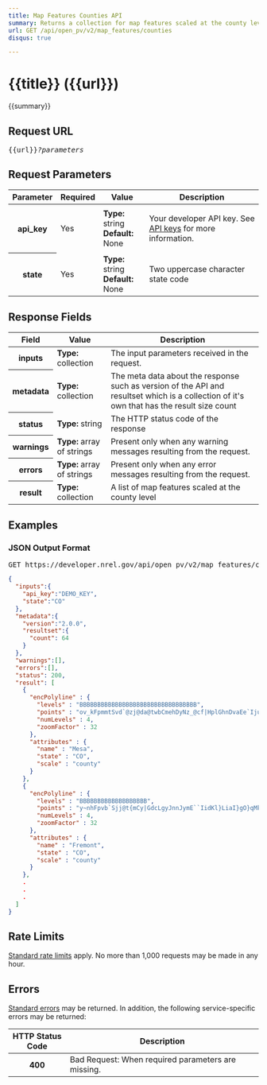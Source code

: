 ```yaml
---
title: Map Features Counties API
summary: Returns a collection for map features scaled at the county level.
url: GET /api/open_pv/v2/map_features/counties
disqus: true

---
```


# {{title}} <span class="url">({{url}})</span>
{{summary}}

<ul id="toc"></ul>

## Request URL

<pre>{{url}}<em>?parameters</em></pre>

## Request Parameters

<table border="0" cellpadding="0" cellspacing="0" class="doc-parameters">
  <thead>
		<tr>
			<th class="doc-parameters-name" scope="col">Parameter</th>
			<th class="doc-parameters-required" scope="col">Required</th>
			<th class="doc-parameters-value" scope="col">Value</th>
			<th class="doc-parameters-description" scope="col">Description</th>
		</tr>
	</thead>
	<tbody>
		<tr>
			<th class="doc-parameter-name" scope="row">api_key</th>
			<td class="doc-parameter-required">Yes</td>
			<td class="doc-parameter-value">
			  <div class="doc-parameter-value-field"><strong>Type:</strong> string</div>
			  <div class="doc-parameter-value-field"><strong>Default:</strong> None</div>
			</td>
			<td class="doc-parameter-description">
			  <p>Your developer API key. See <a href="/doc/api-key">API keys</a> for more information.</p>
			</td>
		</tr>
		<tr>
      <th class="doc-parameter-name" scope="row">state</th>
      <td class="doc-parameter-required">Yes</td>
      <td class="doc-parameter-value">
        <div class="doc-parameter-value-field"><strong>Type:</strong> string</div>
        <div class="doc-parameter-value-field"><strong>Default:</strong> None</div>
      </td>
      <td class="doc-parameter-description">
        <p>Two uppercase character state code</p>
      </td>
    </tr>
	</tbody>
</table>

## Response Fields

<table border="0" cellpadding="0" cellspacing="0" class="doc-parameters">
  <thead>
    <tr>
      <th class="doc-parameters-name" scope="col">Field</th>
      <th class="doc-parameters-value" scope="col">Value</th>
      <th class="doc-parameters-description" scope="col">Description</th>
    </tr>
  </thead>
  <tbody>
    <tr>
      <th class="doc-parameter-name" scope="row">inputs</th>
      <td class="doc-parameter-value"><strong>Type:</strong> collection</td>
      <td class="doc-parameter-description">The input parameters received in the request.</td>
    </tr>
    <tr>
      <th class="doc-parameter-name" scope="row">metadata</th>
      <td class="doc-parameter-value"><strong>Type:</strong> collection</td>
      <td class="doc-parameter-description">The meta data about the response such as version of the API and resultset which is a collection of it's own that has the result size count</td>
    </tr>
    <tr>
      <th class="doc-parameter-name" scope="row">status</th>
      <td class="doc-parameter-value"><strong>Type:</strong> string</td>
      <td class="doc-parameter-description">The HTTP status code of the response</td>
    </tr>
    <tr>
      <th class="doc-parameter-name" scope="row">warnings</th>
      <td class="doc-parameter-value"><strong>Type:</strong> array of strings</td>
      <td class="doc-parameter-description">Present only when any warning messages resulting from the request.</td>
    </tr>
    <tr>
      <th class="doc-parameter-name" scope="row">errors</th>
      <td class="doc-parameter-value"><strong>Type:</strong> array of strings</td>
      <td class="doc-parameter-description">Present only when any error messages resulting from the request.</td>
    </tr>
    <tr>
      <th class="doc-parameter-name" scope="row">result</th>
      <td class="doc-parameter-value"><strong>Type:</strong> collection</td>
      <td class="doc-parameter-description">
        A list of map features scaled at the county level
      </td>
    </tr>
  </tbody>
</table>

## Examples

### JSON Output Format

<pre>GET https://developer.nrel.gov/api/open_pv/v2/map_features/counties?api_key=DEMO_KEY&state=CO</pre>

```json
{
  "inputs":{
    "api_key":"DEMO_KEY",
    "state":"CO"
  },
  "metadata":{
    "version":"2.0.0",
    "resultset":{
      "count": 64
    }
  },
  "warnings":[],
  "errors":[],
  "status": 200,
  "result": [
    {
      "encPolyline" : {
        "levels" : "BBBBBBBBBBBBBBBBBBBBBBBBBBBBBBBBB",
        "points" : "ov_kFpmmtSvd`@zj@da@twbCmehDyNz_@cf|HplGhnDvaEe`IjuDuk@v^z}Dr~A`cBnu@jwFlfAncApyA|iDrxCj`Ani@~`HrjB|lBhB~|BxeChgErwCdeBf`@n`Bp`AnDxr@|wDp|DnlG}gDnjJqLjrDhiD|vXv_Jn}Qd|I~sEj~@znD~wCvwCtvBnmGxtHdp_@v__@hg@",
        "numLevels" : 4,
        "zoomFactor" : 32
      },
      "attributes" : {
        "name" : "Mesa",
        "state" : "CO",
        "scale" : "county"
      }
    },
    {
      "encPolyline" : {
        "levels" : "BBBBBBBBBBBBBBBBBBB",
        "points" : "y~nhFpvb`Sjj@t{mCy|GdcLgyJnnJymE``IidKl}LiaI}gO}qMkpJivEnDsqE|hCalCpRqzCbxFzFepyBrJiaPbfGaPiGi|x@~tX~@ntq@|CxIfhT",
        "numLevels" : 4,
        "zoomFactor" : 32
      },
      "attributes" : {
        "name" : "Fremont",
        "state" : "CO",
        "scale" : "county"
      }
    },
    .
    .
    .
  ]
}
```

<h2 id="rate-limits">Rate Limits</h2>

[Standard rate limits](/docs/rate-limits) apply. No more than 1,000 requests may be made in any hour.

<h2 id="errors">Errors</h2>

[Standard errors](/docs/errors) may be returned. In addition, the following service-specific errors may be returned:
                                                
<table border="0" cellpadding="0" cellspacing="0" class="doc-parameters">
  <thead>
    <tr>
      <th class="doc-parameters-name" scope="col" style="width: 100px;">HTTP Status Code</th>
      <th class="doc-parameters-required" scope="col">Description</th>
    </tr>
  </thead>
  <tbody>
    <tr>
      <th class="doc-parameter-name" scope="row">400</th>
      <td class="doc-parameter-description">Bad Request: When required parameters are missing.</td>
    </tr>
  </tbody>
</table>
